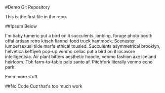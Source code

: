 #Demo Git Repository

This is the first file in the repo.

##Ipsum Below

I'm baby tumeric put a bird on it succulents jianbing, forage photo booth offal artisan retro kitsch flannel food truck hammock. Scenester lumbersexual tilde marfa ethical tousled. Succulents asymmetrical brooklyn, helvetica keffiyeh pop-up venmo celiac put a bird on it locavore intelligentsia. Air plant bitters aesthetic hoodie, venmo fashion axe iceland heirloom. Tbh farm-to-table palo santo af. Pitchfork literally venmo echo park.

Even more stuff.

##No Code
Cuz that's too much work